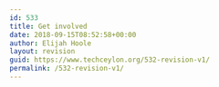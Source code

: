 ```yaml
---
id: 533
title: Get involved
date: 2018-09-15T08:52:58+00:00
author: Elijah Hoole
layout: revision
guid: https://www.techceylon.org/532-revision-v1/
permalink: /532-revision-v1/
---
```

